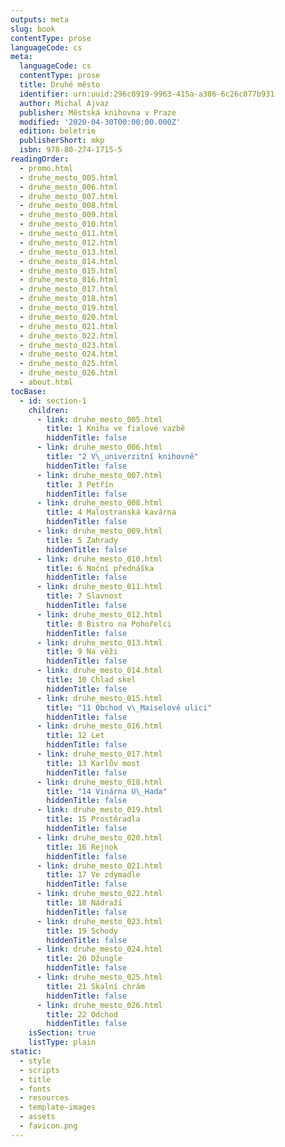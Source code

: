 ```yaml
---
outputs: meta
slug: book
contentType: prose
languageCode: cs
meta:
  languageCode: cs
  contentType: prose
  title: Druhé město
  identifier: urn:uuid:296c0919-9963-415a-a386-6c26c077b931
  author: Michal Ajvaz
  publisher: Městská knihovna v Praze
  modified: '2020-04-30T00:00:00.000Z'
  edition: beletrie
  publisherShort: mkp
  isbn: 978-80-274-1715-5
readingOrder:
  - promo.html
  - druhe_mesto_005.html
  - druhe_mesto_006.html
  - druhe_mesto_007.html
  - druhe_mesto_008.html
  - druhe_mesto_009.html
  - druhe_mesto_010.html
  - druhe_mesto_011.html
  - druhe_mesto_012.html
  - druhe_mesto_013.html
  - druhe_mesto_014.html
  - druhe_mesto_015.html
  - druhe_mesto_016.html
  - druhe_mesto_017.html
  - druhe_mesto_018.html
  - druhe_mesto_019.html
  - druhe_mesto_020.html
  - druhe_mesto_021.html
  - druhe_mesto_022.html
  - druhe_mesto_023.html
  - druhe_mesto_024.html
  - druhe_mesto_025.html
  - druhe_mesto_026.html
  - about.html
tocBase:
  - id: section-1
    children:
      - link: druhe_mesto_005.html
        title: 1 Kniha ve fialové vazbě
        hiddenTitle: false
      - link: druhe_mesto_006.html
        title: "2 V\_univerzitní knihovně"
        hiddenTitle: false
      - link: druhe_mesto_007.html
        title: 3 Petřín
        hiddenTitle: false
      - link: druhe_mesto_008.html
        title: 4 Malostranská kavárna
        hiddenTitle: false
      - link: druhe_mesto_009.html
        title: 5 Zahrady
        hiddenTitle: false
      - link: druhe_mesto_010.html
        title: 6 Noční přednáška
        hiddenTitle: false
      - link: druhe_mesto_011.html
        title: 7 Slavnost
        hiddenTitle: false
      - link: druhe_mesto_012.html
        title: 8 Bistro na Pohořelci
        hiddenTitle: false
      - link: druhe_mesto_013.html
        title: 9 Na věži
        hiddenTitle: false
      - link: druhe_mesto_014.html
        title: 10 Chlad skel
        hiddenTitle: false
      - link: druhe_mesto_015.html
        title: "11 Obchod v\_Maiselově ulici"
        hiddenTitle: false
      - link: druhe_mesto_016.html
        title: 12 Let
        hiddenTitle: false
      - link: druhe_mesto_017.html
        title: 13 Karlův most
        hiddenTitle: false
      - link: druhe_mesto_018.html
        title: "14 Vinárna U\_Hada"
        hiddenTitle: false
      - link: druhe_mesto_019.html
        title: 15 Prostěradla
        hiddenTitle: false
      - link: druhe_mesto_020.html
        title: 16 Rejnok
        hiddenTitle: false
      - link: druhe_mesto_021.html
        title: 17 Ve zdymadle
        hiddenTitle: false
      - link: druhe_mesto_022.html
        title: 18 Nádraží
        hiddenTitle: false
      - link: druhe_mesto_023.html
        title: 19 Schody
        hiddenTitle: false
      - link: druhe_mesto_024.html
        title: 20 Džungle
        hiddenTitle: false
      - link: druhe_mesto_025.html
        title: 21 Skalní chrám
        hiddenTitle: false
      - link: druhe_mesto_026.html
        title: 22 Odchod
        hiddenTitle: false
    isSection: true
    listType: plain
static:
  - style
  - scripts
  - title
  - fonts
  - resources
  - template-images
  - assets
  - favicon.png
---
```

